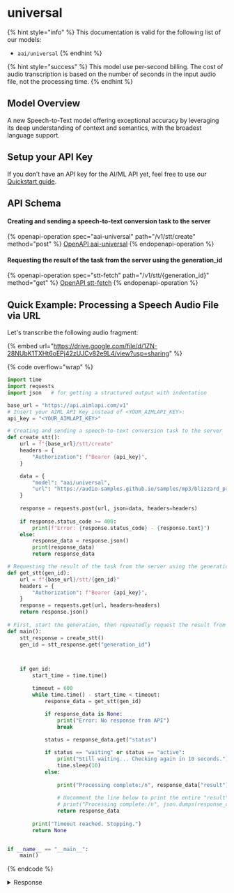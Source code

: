 # universal

{% hint style="info" %}
This documentation is valid for the following list of our models:

* `aai/universal`
{% endhint %}

{% hint style="success" %}
This model use per-second billing. The cost of audio transcription is based on the number of seconds in the input audio file, not the processing time.
{% endhint %}

## Model Overview

A new Speech-to-Text model offering exceptional accuracy by leveraging its deep understanding of context and semantics, with the broadest language support.

## Setup your API Key

If you don’t have an API key for the AI/ML API yet, feel free to use our [Quickstart guide](https://docs.aimlapi.com/quickstart/setting-up).

## API Schema

#### Creating and sending a speech-to-text conversion task to the server

{% openapi-operation spec="aai-universal" path="/v1/stt/create" method="post" %}
[OpenAPI aai-universal](https://raw.githubusercontent.com/aimlapi/api-docs/refs/heads/main/docs/api-references/speech-models/AssemblyAI/universal.json)
{% endopenapi-operation %}

#### Requesting the result of the task from the server using the generation\_id

{% openapi-operation spec="stt-fetch" path="/v1/stt/{generation_id}" method="get" %}
[OpenAPI stt-fetch](https://raw.githubusercontent.com/aimlapi/api-docs/refs/heads/main/docs/api-references/speech-models/Deepgram/nova-2-pair.json)
{% endopenapi-operation %}

## Quick Example: Processing a Speech Audio File via URL

Let's transcribe the following audio fragment:

{% embed url="https://drive.google.com/file/d/1ZN-28NUbK1TXHt6oEPj42zUJCv82e9L4/view?usp=sharing" %}

{% code overflow="wrap" %}
```python
import time
import requests
import json   # for getting a structured output with indentation

base_url = "https://api.aimlapi.com/v1"
# Insert your AIML API Key instead of <YOUR_AIMLAPI_KEY>:
api_key = "<YOUR_AIMLAPI_KEY>"

# Creating and sending a speech-to-text conversion task to the server
def create_stt():
    url = f"{base_url}/stt/create"
    headers = {
        "Authorization": f"Bearer {api_key}", 
    }

    data = {
        "model": "aai/universal",
        "url": "https://audio-samples.github.io/samples/mp3/blizzard_primed/sample-0.mp3"
    }
 
    response = requests.post(url, json=data, headers=headers)
    
    if response.status_code >= 400:
        print(f"Error: {response.status_code} - {response.text}")
    else:
        response_data = response.json()
        print(response_data)
        return response_data

# Requesting the result of the task from the server using the generation_id
def get_stt(gen_id):
    url = f"{base_url}/stt/{gen_id}"
    headers = {
        "Authorization": f"Bearer {api_key}", 
    }
    response = requests.get(url, headers=headers)
    return response.json()
    
# First, start the generation, then repeatedly request the result from the server every 10 seconds.
def main():
    stt_response = create_stt()
    gen_id = stt_response.get("generation_id")



    if gen_id:
        start_time = time.time()

        timeout = 600
        while time.time() - start_time < timeout:
            response_data = get_stt(gen_id)

            if response_data is None:
                print("Error: No response from API")
                break
        
            status = response_data.get("status")

            if status == "waiting" or status == "active":
                print("Still waiting... Checking again in 10 seconds.")
                time.sleep(10)
            else:
                
                print("Processing complete:/n", response_data["result"]["text"])
                
                # Uncomment the line below to print the entire "result" object with all service data
                # print("Processing complete:/n", json.dumps(response_data["result"], indent=2, ensure_ascii=False))
                return response_data
   
        print("Timeout reached. Stopping.")
        return None     


if __name__ == "__main__":
    main()

```
{% endcode %}

<details>

<summary>Response</summary>

{% code overflow="wrap" %}
```json5
{'generation_id': '0cff4e24-c1ba-419d-8b62-46f342985881'}
Still waiting... Checking again in 10 seconds.
Processing complete:/n {
  "id": "04d07a4c-9238-4860-ac6f-534d58fdaf9a",
  "language_model": "assemblyai_default",
  "acoustic_model": "assemblyai_default",
  "language_code": "en_us",
  "status": "completed",
  "audio_url": "https://audio-samples.github.io/samples/mp3/blizzard_primed/sample-0.mp3",
  "text": "He doesn't belong to you. And I don't see how you have anything to do with what is be his power yet his he presumably that from this stage to you be fired.",
  "words": [
    {
      "text": "He",
      "start": 400,
      "end": 520,
      "confidence": 0.98876953,
      "speaker": null
    },
    {
      "text": "doesn't",
      "start": 520,
      "end": 880,
      "confidence": 0.9296875,
      "speaker": null
    },
    {
      "text": "belong",
      "start": 880,
      "end": 1320,
      "confidence": 1,
      "speaker": null
    },
    {
      "text": "to",
      "start": 1320,
      "end": 1560,
      "confidence": 0.99853516,
      "speaker": null
    },
    {
      "text": "you.",
      "start": 1560,
      "end": 1840,
      "confidence": 0.99853516,
      "speaker": null
    },
    {
      "text": "And",
      "start": 1840,
      "end": 2120,
      "confidence": 0.99365234,
      "speaker": null
    },
    {
      "text": "I",
      "start": 2120,
      "end": 2280,
      "confidence": 0.99902344,
      "speaker": null
    },
    {
      "text": "don't",
      "start": 2280,
      "end": 2520,
      "confidence": 0.9949544,
      "speaker": null
    },
    {
      "text": "see",
      "start": 2520,
      "end": 2720,
      "confidence": 0.99902344,
      "speaker": null
    },
    {
      "text": "how",
      "start": 2720,
      "end": 3000,
      "confidence": 0.99902344,
      "speaker": null
    },
    {
      "text": "you",
      "start": 3000,
      "end": 3320,
      "confidence": 0.99853516,
      "speaker": null
    },
    {
      "text": "have",
      "start": 3320,
      "end": 3600,
      "confidence": 0.99658203,
      "speaker": null
    },
    {
      "text": "anything",
      "start": 3600,
      "end": 4080,
      "confidence": 0.9968262,
      "speaker": null
    },
    {
      "text": "to",
      "start": 4080,
      "end": 4240,
      "confidence": 0.99902344,
      "speaker": null
    },
    {
      "text": "do",
      "start": 4240,
      "end": 4360,
      "confidence": 0.99902344,
      "speaker": null
    },
    {
      "text": "with",
      "start": 4360,
      "end": 4520,
      "confidence": 0.9902344,
      "speaker": null
    },
    {
      "text": "what",
      "start": 4520,
      "end": 4720,
      "confidence": 0.9941406,
      "speaker": null
    },
    {
      "text": "is",
      "start": 4720,
      "end": 4920,
      "confidence": 0.9819336,
      "speaker": null
    },
    {
      "text": "be",
      "start": 4920,
      "end": 5080,
      "confidence": 0.8720703,
      "speaker": null
    },
    {
      "text": "his",
      "start": 5080,
      "end": 5280,
      "confidence": 0.9951172,
      "speaker": null
    },
    {
      "text": "power",
      "start": 5280,
      "end": 5520,
      "confidence": 0.8588867,
      "speaker": null
    },
    {
      "text": "yet",
      "start": 5520,
      "end": 5840,
      "confidence": 0.5756836,
      "speaker": null
    },
    {
      "text": "his",
      "start": 5840,
      "end": 6160,
      "confidence": 0.5419922,
      "speaker": null
    },
    {
      "text": "he",
      "start": 6160,
      "end": 6360,
      "confidence": 0.96972656,
      "speaker": null
    },
    {
      "text": "presumably",
      "start": 6360,
      "end": 6840,
      "confidence": 0.5012207,
      "speaker": null
    },
    {
      "text": "that",
      "start": 6840,
      "end": 7000,
      "confidence": 0.8901367,
      "speaker": null
    },
    {
      "text": "from",
      "start": 7000,
      "end": 7160,
      "confidence": 0.9951172,
      "speaker": null
    },
    {
      "text": "this",
      "start": 7160,
      "end": 7320,
      "confidence": 0.9926758,
      "speaker": null
    },
    {
      "text": "stage",
      "start": 7320,
      "end": 7680,
      "confidence": 0.9953613,
      "speaker": null
    },
    {
      "text": "to",
      "start": 7680,
      "end": 7960,
      "confidence": 0.9941406,
      "speaker": null
    },
    {
      "text": "you",
      "start": 7960,
      "end": 8320,
      "confidence": 0.9975586,
      "speaker": null
    },
    {
      "text": "be",
      "start": 9440,
      "end": 9720,
      "confidence": 0.4555664,
      "speaker": null
    },
    {
      "text": "fired.",
      "start": 9720,
      "end": 10050,
      "confidence": 0.4534912,
      "speaker": null
    }
  ],
  "utterances": null,
  "confidence": 0.90746206,
  "audio_duration": 11,
  "punctuate": true,
  "format_text": true,
  "dual_channel": null,
  "webhook_url": null,
  "webhook_status_code": null,
  "webhook_auth": false,
  "webhook_auth_header_name": null,
  "speed_boost": false,
  "auto_highlights_result": null,
  "auto_highlights": false,
  "audio_start_from": null,
  "audio_end_at": null,
  "word_boost": [],
  "boost_param": null,
  "prompt": null,
  "keyterms_prompt": [],
  "filter_profanity": false,
  "redact_pii": false,
  "redact_pii_audio": false,
  "redact_pii_audio_quality": null,
  "redact_pii_audio_options": null,
  "redact_pii_policies": null,
  "redact_pii_sub": null,
  "speaker_labels": false,
  "speaker_options": null,
  "content_safety": false,
  "iab_categories": false,
  "content_safety_labels": {
    "status": "unavailable",
    "results": [],
    "summary": {}
  },
  "iab_categories_result": {
    "status": "unavailable",
    "results": [],
    "summary": {}
  },
  "language_detection": false,
  "language_detection_options": null,
  "language_confidence_threshold": null,
  "language_confidence": null,
  "custom_spelling": null,
  "throttled": false,
  "auto_chapters": false,
  "summarization": false,
  "summary_type": null,
  "summary_model": null,
  "custom_topics": false,
  "topics": [],
  "speech_threshold": null,
  "speech_model": "universal",
  "chapters": null,
  "disfluencies": false,
  "entity_detection": false,
  "sentiment_analysis": false,
  "sentiment_analysis_results": null,
  "entities": null,
  "speakers_expected": null,
  "summary": null,
  "custom_topics_results": null,
  "is_deleted": null,
  "multichannel": null,
  "project_id": 675898,
  "token_id": 1245789
}
```
{% endcode %}

</details>
